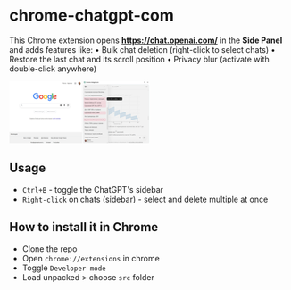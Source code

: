 # chrome-chatgpt-com

This Chrome extension opens **https://chat.openai.com/** in the **Side Panel** and adds features like:
• Bulk chat deletion (right-click to select chats)
• Restore the last chat and its scroll position
• Privacy blur (activate with double-click anywhere)

<img src="https://github.com/dpikalov/chatgpt-in-popup-chrome/blob/main/artworks/screenshot.png?raw=true" width="50%">

## Usage

- `Ctrl+B` - toggle the ChatGPT's sidebar
- `Right-click` on chats (sidebar) - select and delete multiple at once


## How to install it in Chrome
- Clone the repo
- Open ```chrome://extensions``` in chrome
- Toggle ```Developer mode```
- Load unpacked > choose ```src``` folder
  



